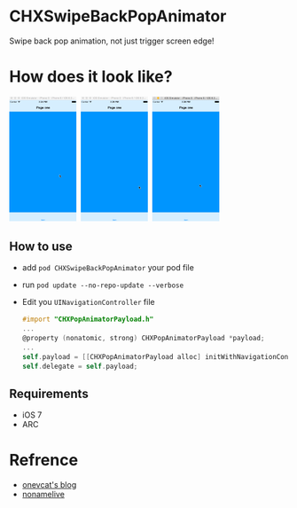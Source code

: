 # CHXSwipeBackPopAnimator
Swipe back pop animation, not just trigger screen edge!

# How does it look like?

<p align="left">
	<img src="./images/1.gif" width=24%">&nbsp;
	<img src="./images/2.gif" width=24%">&nbsp;
	<img src="./images/3.gif" width=24%">&nbsp;
</p>


## How to use

- add `pod CHXSwipeBackPopAnimator` your pod file
- run `pod update --no-repo-update --verbose`
- Edit you `UINavigationController` file
	
	```Objective-c
	#import "CHXPopAnimatorPayload.h"
	...
	@property (nonatomic, strong) CHXPopAnimatorPayload *payload;
	...
	self.payload = [[CHXPopAnimatorPayload alloc] initWithNavigationController:self];
    self.delegate = self.payload;
	```

## Requirements

- iOS 7
- ARC

# Refrence
	
- [onevcat's blog](http://onevcat.com/2013/10/vc-transition-in-ios7/)
- [nonamelive](https://github.com/nonamelive/SloppySwiper/blob/master/Classes/SSWAnimator.m#L67)
